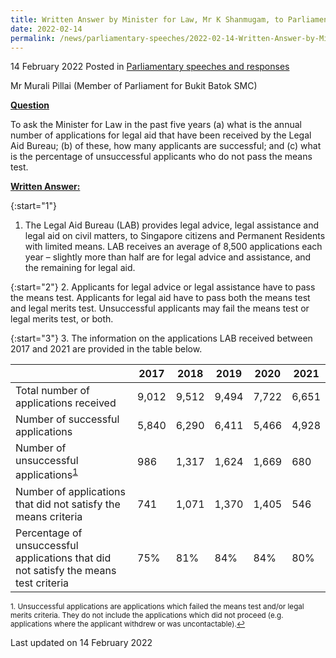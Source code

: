 ```yaml
---
title: Written Answer by Minister for Law, Mr K Shanmugam, to Parliamentary Question on the Annual Number of Legal Aid Applications Received by the Legal Aid Bureau
date: 2022-02-14
permalink: /news/parliamentary-speeches/2022-02-14-Written-Answer-by-Minister-for-Law-K-Shanmugam-to-PQ-on-Annual-number-of-legal-aid-applications-received-by-legal-aid-bureau
---
```


14 February 2022 Posted in [Parliamentary speeches and responses](/news/parliamentary-speeches)

Mr Murali Pillai (Member of Parliament for Bukit Batok SMC) 
  
**<b><u>Question</u></b>**  

To ask the Minister for Law in the past five years (a) what is the annual number of applications for legal aid that have been received by the Legal Aid Bureau; (b) of these, how many applicants are successful; and (c) what is the percentage of unsuccessful applicants who do not pass the means test.

**<b><u>Written Answer:</u></b>**  
 
{:start="1"}
1.	The Legal Aid Bureau (LAB) provides legal advice, legal assistance and legal aid on civil matters, to Singapore citizens and Permanent Residents with limited means. LAB receives an average of 8,500 applications each year – slightly more than half are for legal advice and assistance, and the remaining for legal aid. 

{:start="2"}
2.	Applicants for legal advice or legal assistance have to pass the means test. Applicants for legal aid have to pass both the means test and legal merits test. Unsuccessful applicants may fail the means test or legal merits test, or both. 

{:start="3"}
3.	The information on the applications LAB received between 2017 and 2021 are provided in the table below.

|                |2017|2018|2019|2020|2021|
|----------------|-------------------------------|-----------------------------|-------------------------------|-----------------------------|-------------------------------|
|Total number of applications received|9,012|9,512|9,494|7,722|6,651|
|Number of successful applications|5,840|6,290|6,411|5,466|4,928|
|Number of unsuccessful applications<sup><a href="#fn1" id="ref1">1</a></sup>|986|1,317|1,624|1,669|680|
|Number of applications that did not satisfy the means criteria|741|1,071|1,370|1,405|546|
|Percentage of unsuccessful applications that did not satisfy the means test criteria|75%|81%|84%|84%|80%|

<p><sup id="fn1">1. Unsuccessful applications are applications which failed the means test and/or legal merits criteria. They do not include the applications which did not proceed (e.g. applications where the applicant withdrew or was uncontactable).<a href="#ref1" title="Jump back to footnote 1 in the text.">↩</a></sup></p>

<p class="right-side-updated">Last updated on 14 February 2022</p>
